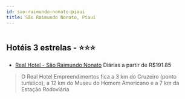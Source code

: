 ```yaml
---
id: sao-raimundo-nonato-piaui
title: São Raimundo Nonato, Piauí
---
```


<center><img src="https://static.hotelurbano.com/reservas/prod0/5/5314/5575f2b308eb4_25115708.jpg" alt="" /></center>


## Hotéis 3 estrelas - ⭐️⭐️⭐️

-    [Real Hotel - São Raimundo Nonato](https://www.hurb.com/hoteis/sao-raimundo-nonato/sao-raimundo-nonato-piaui-real-hotel-5314?cmp=18055) Diárias a partir de R$191.85
   > O Real Hotel Empreendimentos fica a 3 km do Cruzeiro (ponto turístico), a 12 km do Museu do Homem Americano e a 7 km da Estação Rodoviária 
